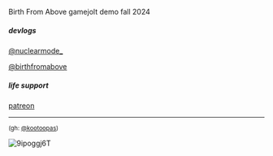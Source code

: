 Birth From Above gamejolt demo fall 2024

##### devlogs

[@nuclearmode_](https://x.com/nuclearmode_)

[@birthfromabove](https://x.com/birthfromabove)

##### life support

[patreon](https://www.patreon.com/nuclearmode)

--- 

<sub>(gh: [@kootoopas](https://github.com/kootoopas))</sub>

![9ipoggj6T](https://user-images.githubusercontent.com/601001/174320109-5a1e8962-ae74-4f61-b95e-774881fd0125.gif)
